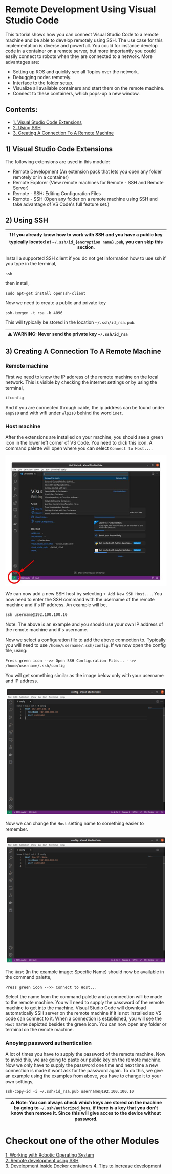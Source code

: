 # Remote Development Using Visual Studio Code

This tutorial shows how you can connect Visual Studio Code to a remote machine and be able to develop remotely using SSH. The use case for this implementation is diverse and powerfull. You could for instance develop code in a container on a remote server, but more importantly you could easily connect to robots when they are connected to a network. More advantages are:
 - Setting up ROS and quickly see all Topics over the network.
 - Debugging nodes remotely.
 - Interface to the folder setup.
 - Visualize all available containers and start them on the remote machine.
 - Connect to these containers, which pops-up a new window.

## Contents:
* [1. Visual Studio Code Extensions](#1-visual-studio-code-extensions)
* [2. Using SSH](#2-using-ssh)
* [3. Creating A Connection To A Remote Machine](#3-creating-a-connection-to-a-remote-machine)



## 1) Visual Studio Code Extensions

The following extensions are used in this module:
- Remote Development (An extension pack that lets you open any folder remotely or in a container)
- Remote Explorer (View remote machines for Remote - SSH and Remote Server)
- Remote - SSH: Editing Configuration Files
- Remote - SSH (Open any folder on a remote machine using SSH and take advantage of VS Code's full feature set.)

## 2) Using SSH

| :exclamation: If you already know how to work with SSH and you have a public key typically located at `~/.ssh/id_{encryption name}.pub`, you can skip this section. |
|------|

Install a supported SSH client if you do not get information how to use ssh if you type in the terminal,
```
ssh
```
then install,
```
sudo apt-get install openssh-client
```

Now we need to create a public and private key 
```
ssh-keygen -t rsa -b 4096
```
This will typically be stored in the location `~/.ssh/id_rsa.pub`.

| :warning: WARNING: Never send the private key  `~/.ssh/id_rsa` |
|---------|



## 3) Creating A Connection To A Remote Machine

### Remote machine
First we need to know the IP address of the remote machine on the local network. This is visible by checking the internet settings or by using the terminal,
```
ifconfig
```
And if you are connected through cable, the ip address can be found under `enp9s0` and with wifi under `wlp2s0` behind the word `inet`. 


### Host machine

After the extensions are installed on your machine, you should see a green icon in the lower left corner of VS Code. You need to click this icon. A command palette will open where you can select `Connect to Host...`. 

![Alt text](images/connecttohost.png?raw=true "SSH Icon")

We can now add a new SSH host by selecting `+ Add New SSH Host...`. You now need to enter the SSH command with the username of the remote machine and it's IP address. An example will be,
```
ssh username@192.100.100.10
```
Note: The above is an example and you should use your own IP address of the remote machine and it's username.

Now we select a configuration file to add the above connection to. Typically you will need to use `/home/username/.ssh/config`. If we now open the config file, using:
```
Press green icon -->> Open SSH Configuration File... -->> /home/username/.ssh/config
```
You will get something similar as the image below only with your username and IP address.

![Alt text](images/sshconfig.png?raw=true "SSH config")

Now we can change the `Host` setting name to something easier to remember.

![Alt text](images/sshconfigname.png?raw=true "SSH config")

The `Host` (In the example image: Specific Name) should now be available in the command palette,
```
Press green icon -->> Connect to Host... 
```
Select the name from the command palette and a connection will be made to the remote machine. You will need to supply the password of the remote machine to get into the machine. Visual Studio Code will download automatically SSH server on the remote machine if it is not installed so VS code can connect to it. When a connection is established, you will see the `Host` name depicted besides the green icon. You can now open any folder or terminal on the remote machine.

### Anoying password authentication

A lot of times you have to supply the password of the remote machine. Now to avoid this, we are going to paste our public key on the remote machine. Now we only have to supply the password one time and next time a new connection is made it wont ask for the password again. To do this, we give an example using the examples from above, you have to change it to your own settings,
```
ssh-copy-id -i ~/.ssh/id_rsa.pub username@192.100.100.10
```

| :warning: Note: You can always check which keys are stored on the machine by going to `~/.ssh/authorized_keys`, if there is a key that you don't know then remove it. Since this will give acces to the device without password.|
|--------|






# Checkout one of the other Modules

[1. Working with Robotic Operating System ](vscode_ros.md)  
[2. Remote development using SSH](vscode_remote.md)  
[3. Development inside Docker containers](vscode_docker.md) 
[4. Tips to increase development](vscode_tips.md) 